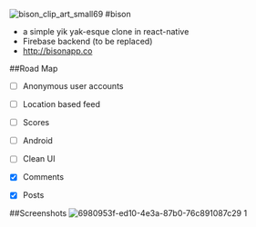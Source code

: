 
![bison_clip_art_small69](https://cloud.githubusercontent.com/assets/955730/14974940/63a959b4-10b0-11e6-8f04-f55e72df46e2.png)
#bison
* a simple yik yak-esque clone in react-native
* Firebase backend (to be replaced)
* http://bisonapp.co


##Road Map

  -	[ ] Anonymous user accounts
  -	[ ] Location based feed
  -	[ ] Scores
  - [ ] Android
  - [ ] Clean UI
  -	[x] Comments
  -	[x] Posts


##Screenshots
![6980953f-ed10-4e3a-87b0-76c891087c29 1](https://cloud.githubusercontent.com/assets/955730/14974719/6fbe1dbe-10ad-11e6-8351-cb0ffc715735.png)
